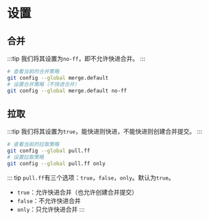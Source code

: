# 设置

## 合并

:::tip
我们将其设置为`no-ff`，即不允许快进合并。
:::

```sh
# 查看当前的合并策略
git config --global merge.default
# 设置合并策略（不快进合并）
git config --global merge.default no-ff
```

## 拉取

:::tip
我们将其设置为`true`，能快进则快进，不能快进则创建合并提交。
:::

```sh
# 查看当前的拉取策略
git config --global pull.ff
# 设置拉取策略
git config --global pull.ff only
```

::: tip
`pull.ff`有三个选项：`true`，`false`，`only`。默认为`true`。

- `true`：允许快进合并（也允许创建合并提交）
- `false`：不允许快进合并
- `only`：只允许快进合并
  :::
